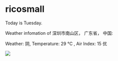 # ricosmall

Today is Tuesday.

Weather infomation of 深圳市南山区， 广东省， 中国: 

Weather: 阴, Temperature: 29 ℃ , Air Index: 15 优

<img src="https://github-readme-stats.vercel.app/api?username=ricosmall&show_icons=true" />
